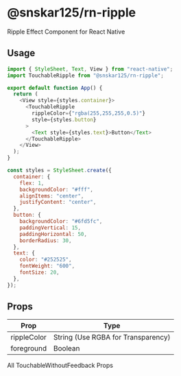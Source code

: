 # @snskar125/rn-ripple

Ripple Effect Component for React Native

## Usage

```javascript
import { StyleSheet, Text, View } from "react-native";
import TouchableRipple from "@snskar125/rn-ripple";

export default function App() {
  return (
    <View style={styles.container}>
      <TouchableRipple
        rippleColor={"rgba(255,255,255,0.5)"}
        style={styles.button}
      >
        <Text style={styles.text}>Button</Text>
      </TouchableRipple>
    </View>
  );
}

const styles = StyleSheet.create({
  container: {
    flex: 1,
    backgroundColor: "#fff",
    alignItems: "center",
    justifyContent: "center",
  },
  button: {
    backgroundColor: "#6fd5fc",
    paddingVertical: 15,
    paddingHorizontal: 50,
    borderRadius: 30,
  },
  text: {
    color: "#252525",
    fontWeight: "600",
    fontSize: 20,
  },
});
```

## Props

| Prop        | Type                               |
| ----------- | ---------------------------------- |
| rippleColor | String (Use RGBA for Transparency) |
| foreground  | Boolean                            |

All TouchableWithoutFeedback Props

